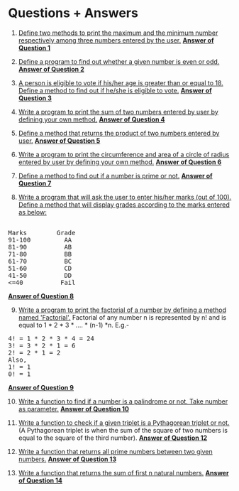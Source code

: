 # Questions + Answers
1. [Define two methods to print the maximum and the minimum number respectively among three numbers entered by the user.](https://www.java67.com/2019/05/how-to-find-largest-and-smallest-of-three-numbers-in-java.html)
**[Answer of Question 1](https://github.com/RohanSahana/KK_DSA_Java_Bootcamp/blob/main/Assignments/04_Functions/Solutions/Ans_1.java)**

2. [Define a program to find out whether a given number is even or odd.](https://www.geeksforgeeks.org/java-program-to-check-if-a-given-integer-is-odd-or-even/)
**[Answer of Question 2](https://github.com/RohanSahana/KK_DSA_Java_Bootcamp/blob/main/Assignments/04_Functions/Solutions/Ans_2.java)**

3. [A person is eligible to vote if his/her age is greater than or equal to 18. Define a method to find out if he/she is eligible to vote.](https://www.efaculty.in/java-programs/voting-age-program-in-java/)
**[Answer of Question 3](https://github.com/RohanSahana/KK_DSA_Java_Bootcamp/blob/main/Assignments/04_Functions/Solutions/Ans_3.java)**

4. [Write a program to print the sum of two numbers entered by user by defining your own method.](https://code4coding.com/addition-of-two-numbers-in-java-using-method/)
**[Answer of Question 4](https://github.com/RohanSahana/KK_DSA_Java_Bootcamp/blob/main/Assignments/04_Functions/Solutions/Ans_4.java)**

5. [Define a method that returns the product of two numbers entered by user.](https://code4coding.com/java-program-to-multiply-two-numbers-using-method/)
**[Answer of Question 5](https://github.com/RohanSahana/KK_DSA_Java_Bootcamp/blob/main/Assignments/04_Functions/Solutions/Ans_5.java)**

6. [Write a program to print the circumference and area of a circle of radius entered by user by defining your own method.](https://beginnersbook.com/2014/01/java-program-to-calculate-area-and-circumference-of-circle/)
**[Answer of Question 6](https://github.com/RohanSahana/KK_DSA_Java_Bootcamp/blob/main/Assignments/04_Functions/Solutions/Ans_6.java)**

7. [Define a method to find out if a number is prime or not.](https://www.geeksforgeeks.org/java-program-to-check-if-a-number-is-prime-or-not/)
**[Answer of Question 7](https://github.com/RohanSahana/KK_DSA_Java_Bootcamp/blob/main/Assignments/04_Functions/Solutions/Ans_7.java)**

8. [Write a program that will ask the user to enter his/her marks (out of 100). Define a method that will display grades according to the marks entered as below:](https://www.techcrashcourse.com/2017/02/java-program-to-calculate-grade-of-students.html) <br/>
<pre> 
Marks        Grade 
91-100         AA 
81-90          AB 
71-80          BB 
61-70          BC 
51-60          CD 
41-50          DD 
<=40          Fail 
</pre>
**[Answer of Question 8](https://github.com/RohanSahana/KK_DSA_Java_Bootcamp/blob/main/Assignments/04_Functions/Solutions/Ans_8.java)**

9. [Write a program to print the factorial of a number by defining a method named 'Factorial'.](https://www.javatpoint.com/factorial-program-in-java)
Factorial of any number n is represented by n! and is equal to 1 * 2 * 3 * .... * (n-1) *n. E.g.- <br/>
<pre>
4! = 1 * 2 * 3 * 4 = 24 
3! = 3 * 2 * 1 = 6 
2! = 2 * 1 = 2 
Also, 
1! = 1 
0! = 1
</pre>
**[Answer of Question 9](https://github.com/RohanSahana/KK_DSA_Java_Bootcamp/blob/main/Assignments/04_Functions/Solutions/Ans_9.java)**

10. [Write a function to find if a number is a palindrome or not. Take number as parameter.](https://www.geeksforgeeks.org/check-if-a-number-is-palindrome/)
**[Answer of Question 10](https://github.com/RohanSahana/KK_DSA_Java_Bootcamp/blob/main/Assignments/04_Functions/Solutions/Ans_10.java)**

12. [Write a function to check if a given triplet is a Pythagorean triplet or not.](https://www.geeksforgeeks.org/find-pythagorean-triplet-in-an-unsorted-array/) (A Pythagorean triplet is when the sum of the square of two numbers is equal to the square of the third number).
**[Answer of Question 12](https://github.com/RohanSahana/KK_DSA_Java_Bootcamp/blob/main/Assignments/04_Functions/Solutions/Ans_12.java)**

13. [Write a function that returns all prime numbers between two given numbers.](https://www.geeksforgeeks.org/program-to-find-prime-numbers-between-given-interval/)
**[Answer of Question 13](https://github.com/RohanSahana/KK_DSA_Java_Bootcamp/blob/main/Assignments/04_Functions/Solutions/Ans_13.java)**

14. [Write a function that returns the sum of first n natural numbers.](https://www.geeksforgeeks.org/program-find-sum-first-n-natural-numbers/)
**[Answer of Question 14](https://github.com/RohanSahana/KK_DSA_Java_Bootcamp/blob/main/Assignments/04_Functions/Solutions/Ans_14.java)**
